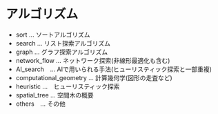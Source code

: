 # アルゴリズム
- sort ... ソートアルゴリズム
- search ... リスト探索アルゴリズム
- graph ... グラフ探索アルゴリズム
- network_flow ... ネットワーク探索(非線形最適化も含む)
- AI_search　... AIで用いられる手法(ヒューリスティック探索と一部重複)
- computational_geometry ... 計算幾何学(図形の走査など)
- heuristic ...　ヒューリスティック探索
- spatial_tree ... 空間木の概要
- others　... その他